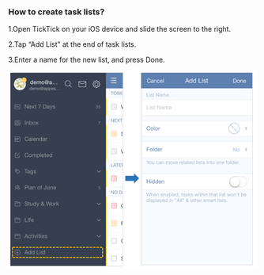 ### How to create task lists?
1.Open TickTick on your iOS device and slide the screen to the right.

2.Tap “Add List” at the end of task lists.

3.Enter a name for the new list, and press Done.

![](../images/iosaddlist.png)